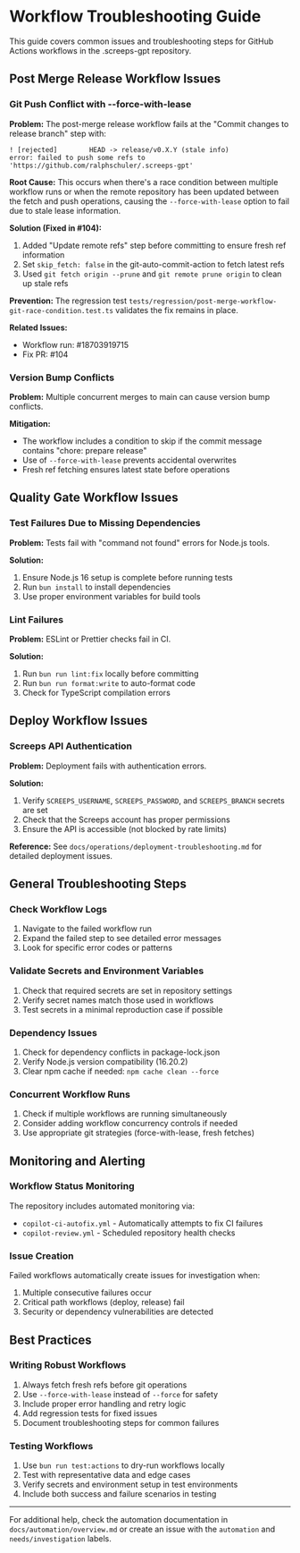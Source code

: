 # Workflow Troubleshooting Guide

This guide covers common issues and troubleshooting steps for GitHub Actions workflows in the .screeps-gpt repository.

## Post Merge Release Workflow Issues

### Git Push Conflict with --force-with-lease

**Problem:** The post-merge release workflow fails at the "Commit changes to release branch" step with:

```
! [rejected]        HEAD -> release/v0.X.Y (stale info)
error: failed to push some refs to 'https://github.com/ralphschuler/.screeps-gpt'
```

**Root Cause:** This occurs when there's a race condition between multiple workflow runs or when the remote repository has been updated between the fetch and push operations, causing the `--force-with-lease` option to fail due to stale lease information.

**Solution (Fixed in #104):**

1. Added "Update remote refs" step before committing to ensure fresh ref information
2. Set `skip_fetch: false` in the git-auto-commit-action to fetch latest refs
3. Used `git fetch origin --prune` and `git remote prune origin` to clean up stale refs

**Prevention:** The regression test `tests/regression/post-merge-workflow-git-race-condition.test.ts` validates the fix remains in place.

**Related Issues:**

- Workflow run: #18703919715
- Fix PR: #104

### Version Bump Conflicts

**Problem:** Multiple concurrent merges to main can cause version bump conflicts.

**Mitigation:**

- The workflow includes a condition to skip if the commit message contains "chore: prepare release"
- Use of `--force-with-lease` prevents accidental overwrites
- Fresh ref fetching ensures latest state before operations

## Quality Gate Workflow Issues

### Test Failures Due to Missing Dependencies

**Problem:** Tests fail with "command not found" errors for Node.js tools.

**Solution:**

1. Ensure Node.js 16 setup is complete before running tests
2. Run `bun install` to install dependencies
3. Use proper environment variables for build tools

### Lint Failures

**Problem:** ESLint or Prettier checks fail in CI.

**Solution:**

1. Run `bun run lint:fix` locally before committing
2. Run `bun run format:write` to auto-format code
3. Check for TypeScript compilation errors

## Deploy Workflow Issues

### Screeps API Authentication

**Problem:** Deployment fails with authentication errors.

**Solution:**

1. Verify `SCREEPS_USERNAME`, `SCREEPS_PASSWORD`, and `SCREEPS_BRANCH` secrets are set
2. Check that the Screeps account has proper permissions
3. Ensure the API is accessible (not blocked by rate limits)

**Reference:** See `docs/operations/deployment-troubleshooting.md` for detailed deployment issues.

## General Troubleshooting Steps

### Check Workflow Logs

1. Navigate to the failed workflow run
2. Expand the failed step to see detailed error messages
3. Look for specific error codes or patterns

### Validate Secrets and Environment Variables

1. Check that required secrets are set in repository settings
2. Verify secret names match those used in workflows
3. Test secrets in a minimal reproduction case if possible

### Dependency Issues

1. Check for dependency conflicts in package-lock.json
2. Verify Node.js version compatibility (16.20.2)
3. Clear npm cache if needed: `npm cache clean --force`

### Concurrent Workflow Runs

1. Check if multiple workflows are running simultaneously
2. Consider adding workflow concurrency controls if needed
3. Use appropriate git strategies (force-with-lease, fresh fetches)

## Monitoring and Alerting

### Workflow Status Monitoring

The repository includes automated monitoring via:

- `copilot-ci-autofix.yml` - Automatically attempts to fix CI failures
- `copilot-review.yml` - Scheduled repository health checks

### Issue Creation

Failed workflows automatically create issues for investigation when:

1. Multiple consecutive failures occur
2. Critical path workflows (deploy, release) fail
3. Security or dependency vulnerabilities are detected

## Best Practices

### Writing Robust Workflows

1. Always fetch fresh refs before git operations
2. Use `--force-with-lease` instead of `--force` for safety
3. Include proper error handling and retry logic
4. Add regression tests for fixed issues
5. Document troubleshooting steps for common failures

### Testing Workflows

1. Use `bun run test:actions` to dry-run workflows locally
2. Test with representative data and edge cases
3. Verify secrets and environment setup in test environments
4. Include both success and failure scenarios in testing

---

For additional help, check the automation documentation in `docs/automation/overview.md` or create an issue with the `automation` and `needs/investigation` labels.
